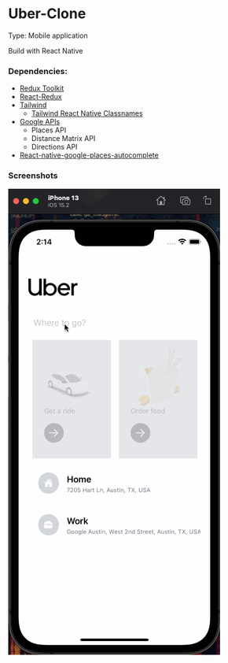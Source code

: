 # Uber-Clone

Type: Mobile application

Build with React Native


### Dependencies:
- [Redux Toolkit](https://redux-toolkit.js.org/)
- [React-Redux](https://react-redux.js.org/)
- [Tailwind](https://tailwindcss.com/)
    - [Tailwind React Native Classnames](https://github.com/jaredh159/tailwind-react-native-classnames)
- [Google APIs](https://cloud.google.com/)
    - Places API
    - Distance Matrix API
    - Directions API
- [React-native-google-places-autocomplete](https://github.com/FaridSafi/react-native-google-places-autocomplete)


### Screenshots
![image](./uber.gif)
